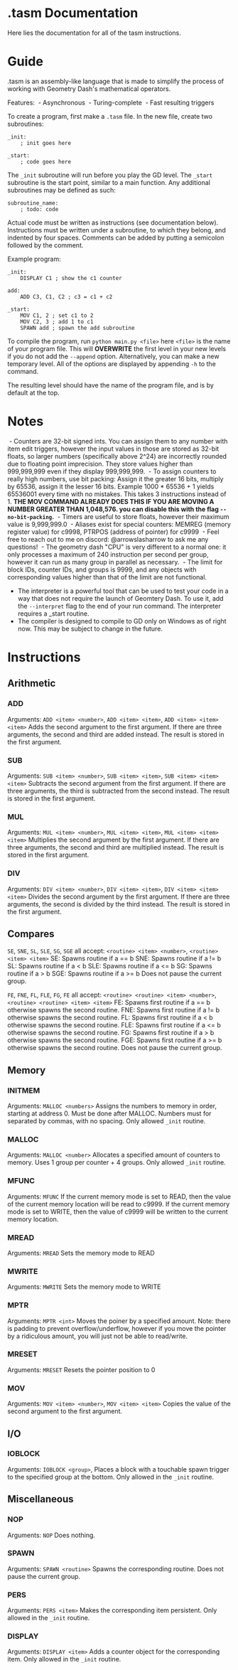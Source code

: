 # .tasm Documentation
Here lies the documentation for all of the tasm instructions.
  
# Guide
.tasm is an assembly-like language that is made to simplify the process of working with Geometry Dash's mathematical operators.
  
Features:
 - Asynchronous
 - Turing-complete
 - Fast resulting triggers
  
To create a program, first make a `.tasm` file.
In the new file, create two subroutines:
```
_init:
    ; init goes here
  
_start:
    ; code goes here
```
  
The `_init` subroutine will run before you play the GD level.
The `_start` subroutine is the start point, similar to a main function.
Any additional subroutines may be defined as such:
```
subroutine_name:
    ; todo: code
```
  
Actual code must be written as instructions (see documentation below).
Instructions must be written under a subroutine, to which they belong, and indented by four spaces.
Comments can be added by putting a semicolon followed by the comment.
  
Example program:
```
_init:
    DISPLAY C1 ; show the c1 counter
  
add:
    ADD C3, C1, C2 ; c3 = c1 + c2
  
_start:
    MOV C1, 2 ; set c1 to 2
    MOV C2, 3 ; add 1 to c1
    SPAWN add ; spawn the add subroutine
```
  
To compile the program, run `python main.py <file>` here `<file>` is the name of your program file. This will **OVERWRITE** the first level in your new levels if you do not add the `--append` option. Alternatively, you can make a new temporary level.
All of the options are displayed by appending `-h` to the command.
  
The resulting level should have the name of the program file, and is by default at the top.
  
# Notes
 - Counters are 32-bit signed ints. You can assign them to any number with item edit triggers, however the input values in those are stored as 32-bit floats, so larger numbers (specifically above 2^24) are incorrectly rounded due to floating point imprecision. They store values higher than 999,999,999 even if they display 999,999,999.
 - To assign counters to really high numbers, use bit packing: Assign it the greater 16 bits, multiply by 65536, assign it the lesser 16 bits. Example 1000 * 65536 + 1 yields 65536001 every time with no mistakes. This takes 3 instructions instead of 1. **THE MOV COMMAND ALREADY DOES THIS IF YOU ARE MOVING A NUMBER GREATER THAN 1,048,576. you can disable this with the flag `--no-bit-packing`.**
 - Timers are useful to store floats, however their maximum value is 9,999,999.0
 - Aliases exist for special counters: MEMREG (memory register value) for c9998, PTRPOS (address of pointer) for c9999
 - Feel free to reach out to me on discord: @arrowslasharrow to ask me any questions!
 - The geometry dash "CPU" is very different to a normal one: it only processes a maximum of 240 instruction per second per group, however it can run as many group in parallel as necessary.
 - The limit for block IDs, counter IDs, and groups is 9999, and any objects with corresponding values higher than that of the limit are not functional.
 - The interpreter is a powerful tool that can be used to test your code in a way that does not require the launch of Geomtery Dash. To use it, add the `--interpret` flag to the end of your run command. The interpreter requires a _start routine.
 - The compiler is designed to compile to GD only on Windows as of right now. This may be subject to change in the future.

# Instructions

## Arithmetic
### ADD
Arguments: `ADD <item> <number>`, `ADD <item> <item>`, `ADD <item> <item> <item>`
Adds the second argument to the first argument.
If there are three arguments, the second and third are added instead.
The result is stored in the first argument.
  
### SUB
Arguments: `SUB <item> <number>`, `SUB <item> <item>`, `SUB <item> <item> <item>`
Subtracts the second argument from the first argument.
If there are three arguments, the third is subtracted from the second instead.
The result is stored in the first argument.
  
### MUL
Arguments: `MUL <item> <number>`, `MUL <item> <item>`, `MUL <item> <item> <item>`
Multiplies the second argument by the first argument.
If there are three arguments, the second and third are multiplied instead.
The result is stored in the first argument.
  
### DIV
Arguments: `DIV <item> <number>`, `DIV <item> <item>`, `DIV <item> <item> <item>`
Divides the second argument by the first argument.
If there are three arguments, the second is divided by the third instead.
The result is stored in the first argument.
  
## Compares
`SE`, `SNE`, `SL`, `SLE`, `SG`, `SGE` all accept: `<routine> <item> <number>`, `<routine> <item> <item>`
SE: Spawns routine if a == b
SNE: Spawns routine if a != b
SL: Spawns routine if a < b
SLE: Spawns routine if a <= b
SG: Spawns routine if a > b
SGE: Spawns routine if a >= b
Does not pause the current group.
  
`FE`, `FNE`, `FL`, `FLE`, `FG`, `FE` all accept: `<routine> <routine> <item> <number>`, `<routine> <routine> <item> <item>`
FE: Spawns first routine if a == b otherwise spawns the second routine.
FNE: Spawns first routine if a != b otherwise spawns the second routine.
FL: Spawns first routine if a < b otherwise spawns the second routine.
FLE: Spawns first routine if a <= b otherwise spawns the second routine.
FG: Spawns first routine if a > b otherwise spawns the second routine.
FGE: Spawns first routine if a >= b otherwise spawns the second routine.
Does not pause the current group.
  
## Memory
### INITMEM
Arguments: `MALLOC <numbers>`
Assigns the numbers to memory in order, starting at address 0. Must be done after MALLOC. Numbers must for separated by commas, with no spacing.
Only allowed `_init` routine.
  
### MALLOC
Arguments: `MALLOC <number>`
Allocates a specified amount of counters to memory. Uses 1 group per counter + 4 groups.
Only allowed `_init` routine.
  
### MFUNC
Arguments: `MFUNC`
If the current memory mode is set to READ, then the value of the current memory location will be read to c9999.
If the current memory mode is set to WRITE, then the value of c9999 will be written to the current memory location.
  
### MREAD
Arguments: `MREAD`
Sets the memory mode to READ
  
### MWRITE
Arguments: `MWRITE`
Sets the memory mode to WRITE
  
### MPTR
Arguments: `MPTR <int>`
Moves the poiner by a specified amount.
Note: there is padding to prevent overflow/underflow, however if you move the pointer by a ridiculous amount, you will just not be able to read/write.
  
### MRESET
Arguments: `MRESET`
Resets the pointer position to 0
  
### MOV
Arguments: `MOV <item> <number>`, `MOV <item> <item>`
Copies the value of the second argument to the first argument.
  
## I/O
### IOBLOCK
Arguments: `IOBLOCK <group>`,
Places a block with a touchable spawn trigger to the specified group at the bottom.
Only allowed in the `_init` routine.
  
## Miscellaneous
### NOP
Arguments: `NOP`
Does nothing.
  
### SPAWN
Arguments: `SPAWN <routine>`
Spawns the corresponding routine.
Does not pause the current group.
  
### PERS
Arguments: `PERS <item>`
Makes the corresponding item persistent.
Only allowed in the `_init` routine.
  
### DISPLAY
Arguments: `DISPLAY <item>`
Adds a counter object for the corresponding item.
Only allowed in the `_init` routine.
  